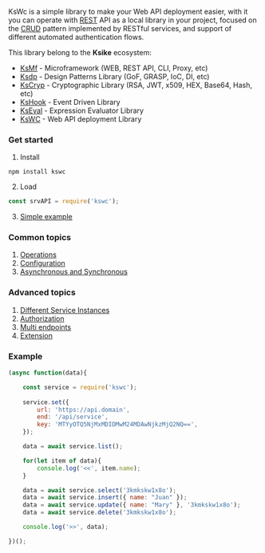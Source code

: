 KsWc is a simple library to make your Web API deployment easier, with it you can operate with [REST](https://en.wikipedia.org/wiki/Representational_state_transfer) API as a local library in your project, focused on the [CRUD](https://en.wikipedia.org/wiki/Create,_read,_update_and_delete) pattern implemented by RESTful services, and support of different automated authentication flows. 

This library belong to the **Ksike** ecosystem:
- [KsMf](https://www.npmjs.com/package/ksmf) - Microframework (WEB, REST API, CLI, Proxy, etc)
- [Ksdp](https://www.npmjs.com/package/ksdp) - Design Patterns Library (GoF, GRASP, IoC, DI, etc)
- [KsCryp](https://www.npmjs.com/package/kscryp) - Cryptographic Library (RSA, JWT, x509, HEX, Base64, Hash, etc) 
- [KsHook](https://www.npmjs.com/package/kshook) - Event Driven Library
- [KsEval](https://www.npmjs.com/package/kseval) - Expression Evaluator Library 
- [KsWC](https://www.npmjs.com/package/kswc) - Web API deployment Library

### Get started
1. Install
```
npm install kswc
```
2. Load
```js
const srvAPI = require('kswc');
```
3. [Simple example](./simple.example.md)

### Common topics
1. [Operations](https://github.com/ameksike/kswc/wiki/Operations)
2. [Configuration](./configuration.md)
3. [Asynchronous and Synchronous](./asynchronous.md)

### Advanced topics
1. [Different Service Instances](./instances.md)
2. [Authorization](./authorization.md)
3. [Multi endpoints](./multiendpoints.md)
4. [Extension](./extension.md)

### Example

```js
(async function(data){

    const service = require('kswc');
    
	service.set({
		url: 'https://api.domain',
		end: '/api/service',
		key: 'MTYyOTQ5NjMxMDIDMwM24MDAwNjkzMjQ2NQ==',
	});

    data = await service.list();

    for(let item of data){
        console.log('<<', item.name);
    }

    data = await service.select('3kmkskw1x8o'); 
    data = await service.insert({ name: "Juan" });
    data = await service.update({ name: "Mary" }, '3kmkskw1x8o');    
    data = await service.delete('3kmkskw1x8o');

    console.log('>>', data);

})();
```